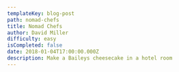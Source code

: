 ```yaml
---
templateKey: blog-post
path: nomad-chefs
title: Nomad Chefs
author: David Miller
difficulty: easy
isCompleted: false
date: 2018-01-04T17:00:00.000Z
description: Make a Baileys cheesecake in a hotel room
---
```



